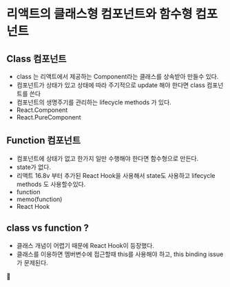 # 리액트의 클래스형 컴포넌트와 함수형 컴포넌트

## Class 컴포넌트
- class 는 리액트에서 제공하는 Component라는 클래스를 상속받아 만들수 있다.
- 컴포넌트가 상태가 있고 상태에 따라 주기적으로 update 해야 한다면 class 컴포넌트를 쓴다
- 컴포넌트의 생명주기를 관리하는 lifecycle methods 가 있다.
- React.Component
- React.PureComponent

## Function 컴포넌트
- 컴포넌트에 상태가 없고 한가지 일만 수행해야 한다면 함수형으로 만든다.
- state가 없다.
- 리액트 16.8v 부터 추가된 React Hook을 사용해서 state도 사용하고 lifecycle methods 도 사용할수있다.
- function
- memo(function)
- React Hook


## class vs function ? 
- 클래스 개념이 어렵기 때문에 React Hook이 등장했다.
- 클래스를 이용하면 멤버변수에 접근할때 this를 사용해야 하고, this binding issue가 문제된다.


